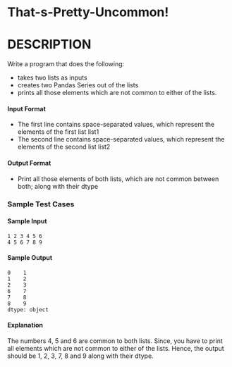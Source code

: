 # That-s-Pretty-Uncommon!
# DESCRIPTION
Write a program that does the following:
* takes two lists as inputs
* creates two Pandas Series out of the lists
* prints all those elements which are not common to either of the lists.

#### Input Format
* The first line contains space-separated values, which represent the elements of the first list list1
* The second line contains space-separated values, which represent the elements of the second list list2

#### Output Format
* Print all those elements of both lists, which are not common between both; along with their dtype

### Sample Test Cases

#### Sample Input
```
1 2 3 4 5 6
4 5 6 7 8 9
```
#### Sample Output
```
0    1
1    2
2    3
6    7
7    8
8    9
dtype: object
```
#### Explanation

The numbers 4, 5 and 6 are common to both lists. Since, you have to print all elements which are not common to either of the lists. Hence, the output should be 1, 2, 3, 7, 8 and 9 along with their dtype.

